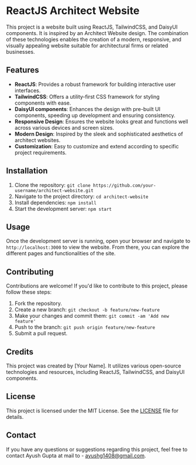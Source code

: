# ReactJS Architect Website

This project is a website built using ReactJS, TailwindCSS, and DaisyUI components. It is inspired by an Architect Website design. The combination of these technologies enables the creation of a modern, responsive, and visually appealing website suitable for architectural firms or related businesses.

## Features

- **ReactJS**: Provides a robust framework for building interactive user interfaces.
- **TailwindCSS**: Offers a utility-first CSS framework for styling components with ease.
- **DaisyUI components**: Enhances the design with pre-built UI components, speeding up development and ensuring consistency.
- **Responsive Design**: Ensures the website looks great and functions well across various devices and screen sizes.
- **Modern Design**: Inspired by the sleek and sophisticated aesthetics of architect websites.
- **Customization**: Easy to customize and extend according to specific project requirements.

## Installation

1. Clone the repository: `git clone https://github.com/your-username/architect-website.git`
2. Navigate to the project directory: `cd architect-website`
3. Install dependencies: `npm install`
4. Start the development server: `npm start`

## Usage

Once the development server is running, open your browser and navigate to `http://localhost:3000` to view the website. From there, you can explore the different pages and functionalities of the site.

## Contributing

Contributions are welcome! If you'd like to contribute to this project, please follow these steps:

1. Fork the repository.
2. Create a new branch: `git checkout -b feature/new-feature`
3. Make your changes and commit them: `git commit -am 'Add new feature'`
4. Push to the branch: `git push origin feature/new-feature`
5. Submit a pull request.

## Credits

This project was created by [Your Name]. It utilizes various open-source technologies and resources, including ReactJS, TailwindCSS, and DaisyUI components.

## License

This project is licensed under the MIT License. See the [LICENSE](LICENSE) file for details.

## Contact

If you have any questions or suggestions regarding this project, feel free to contact Ayush Gupta at mail to - ayushg1408@gmail.com.
